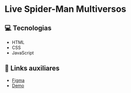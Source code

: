 # Live Spider-Man Multiversos
## 💻 Tecnologias
- HTML
- CSS
- JavaScript
## 🔗 Links auxiliares
- [Figma](https://www.figma.com/design/GjvdE0uob68X6pEHqw2pY8/Multiverse-Spider-Man?node-id=1-17&node-type=canvas)
- [Demo](https://micheleambrosio.github.io/spider-man-multiverses-dio/)
